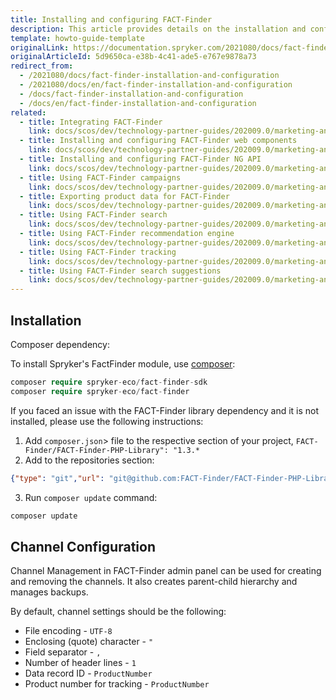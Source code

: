 ```yaml
---
title: Installing and configuring FACT-Finder
description: This article provides details on the installation and configuration of the FACT-Finder module.
template: howto-guide-template
originalLink: https://documentation.spryker.com/2021080/docs/fact-finder-installation-and-configuration
originalArticleId: 5d9650ca-e38b-4c41-ade5-e767e9878a73
redirect_from:
  - /2021080/docs/fact-finder-installation-and-configuration
  - /2021080/docs/en/fact-finder-installation-and-configuration
  - /docs/fact-finder-installation-and-configuration
  - /docs/en/fact-finder-installation-and-configuration
related:
  - title: Integrating FACT-Finder
    link: docs/scos/dev/technology-partner-guides/202009.0/marketing-and-conversion/analytics/fact-finder/integrating-fact-finder.html
  - title: Installing and configuring FACT-Finder web components
    link: docs/scos/dev/technology-partner-guides/202009.0/marketing-and-conversion/analytics/fact-finder/installing-and-configuring-fact-finder-web-components.html
  - title: Installing and configuring FACT-Finder NG API
    link: docs/scos/dev/technology-partner-guides/202009.0/marketing-and-conversion/analytics/fact-finder/installing-and-configuring-the-fact-finder-ng-api.html
  - title: Using FACT-Finder campaigns
    link: docs/scos/dev/technology-partner-guides/202009.0/marketing-and-conversion/analytics/fact-finder/using-fact-finder-campaigns.html
  - title: Exporting product data for FACT-Finder
    link: docs/scos/dev/technology-partner-guides/202009.0/marketing-and-conversion/analytics/fact-finder/exporting-product-data-for-fact-finder.html
  - title: Using FACT-Finder search
    link: docs/scos/dev/technology-partner-guides/202009.0/marketing-and-conversion/analytics/fact-finder/using-fact-finder-search.html
  - title: Using FACT-Finder recommendation engine
    link: docs/scos/dev/technology-partner-guides/202009.0/marketing-and-conversion/analytics/fact-finder/using-fact-finder-recommendation-engine.html
  - title: Using FACT-Finder tracking
    link: docs/scos/dev/technology-partner-guides/202009.0/marketing-and-conversion/analytics/fact-finder/using-fact-finder-tracking.html
  - title: Using FACT-Finder search suggestions
    link: docs/scos/dev/technology-partner-guides/202009.0/marketing-and-conversion/analytics/fact-finder/using-fact-finder-search-suggestions.html
---
```


## Installation

Composer dependency:

To install Spryker's FactFinder module, use [composer](https://getcomposer.org/):
```php
composer require spryker-eco/fact-finder-sdk
composer require spryker-eco/fact-finder
```

If you faced an issue with the FACT-Finder library dependency and it is not installed, please use the following instructions:

1. Add `composer.json`> file to the respective section of your project, `FACT-Finder/FACT-Finder-PHP-Library": "1.3.*`
2. Add to the repositories section: 
 ```json
{"type": "git","url": "git@github.com:FACT-Finder/FACT-Finder-PHP-Library.git"}
```
3. Run `composer update` command:
```bash
composer update
```

## Channel Configuration

Channel Management in FACT-Finder admin panel can be used for creating and removing the channels. It also creates parent-child hierarchy and manages backups.

By default, channel settings should be the following:

* File encoding - `UTF-8`
* Enclosing (quote) character - `"`
* Field separator - `,`
* Number of header lines - `1`
* Data record ID - `ProductNumber`
* Product number for tracking - `ProductNumber`
